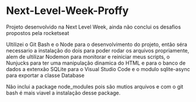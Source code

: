 # Next-Level-Week-Proffy
Projeto desenvolvido na Next Level Week, ainda não conclui os desafios propostos pela rocketseat 

Ultilizei o Git Bash e o Node para o desenvolvimento do projeto, então séra necessario a instalação do dois para poder rodar os arquivos propriamente, alem de ultilizar Nodemon para monitorar e reiniciar meus scripts, o Nunjucks para ter uma manipulação dinamica do HTML e para o banco de dados a extenxão SQLite para o Visual Studio Code e o modulo sqlite-async para exportar a classe Database

Não inclui a package node_modules pois são mutios arquivos e com o git bash é mais viavel a instalação desse package.
